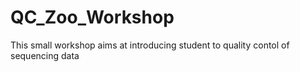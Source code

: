 # QC_Zoo_Workshop
This small workshop aims at introducing student to quality contol of sequencing data
